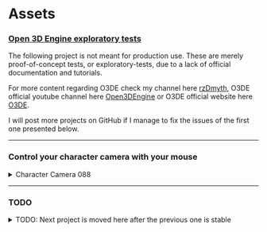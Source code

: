 # Assets

### [Open 3D Engine exploratory tests](https://www.youtube.com/@rzDmyth/videos)

The following project is not meant for production use. These are merely proof-of-concept tests, or exploratory-tests, due to a lack of official documentation and tutorials.

For more content regarding O3DE check my channel here [rzDmyth](https://www.youtube.com/@rzDmyth), O3DE official youtube channel here [Open3DEngine](https://www.youtube.com/@Open3DEngine) or O3DE official website here [O3DE](https://o3de.org/).

I will post more projects on GitHub if I manage to fix the issues of the first one presented below.

---

### Control your character camera with your mouse

<details> 
<summary> Character Camera 088 </summary>

The very first prototype is showcased in this YouTube video: [Camera Rotation (FPS/3PP)](https://www.youtube.com/watch?v=2CHfPDAxNts&t=312s&ab_channel=rzDmyth) 

### Initial objectives
| Issues & Goals	| . | Description 	| Prototype (Version 0.1) |
| ------------- |:-------------:|:-------------:|:-------------:|
| FPS & 3PP camera | . | Lua scripts and input bindings capable of controlling the character camera with the mouse. Shifting the camera(s) view is done with a key-event (F4) | Prototyped |
| Lack of limiters | . | Issue: no clamp in the angles. The camera can rotate beyond expected behaviors | TODO |
| | . | | |
| Rotation of Objects | . | Rotate an object on its own axis. As if it is an item on display | Prototyped |
| Cannot be reused | . | Issue: if you assign the same script to more than one Lua Script Component, only one object rotates | TODO |
| | . | | |
| Observer | . | Script for logging. Centralized functions to warn and message the developer through the console | Prototyped |
| Observer Improvements | . | Further improve the observer with additional functions or a completely alternative method (more independent) | TODO |

---
</details>

---

### TODO

<details> 
<summary> TODO: Next project is moved here after the previous one is stable </summary>

### Initial objectives
| Issues & Goals	| . | Description 	| Prototype (Version 0.1) |
| ------------- |:-------------:|:-------------:|:-------------:|
| | . | | |

---
</details>
